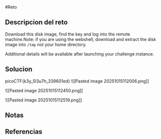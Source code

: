 #Reto 
## Descripcion del reto
Download this disk image, find the key and log into the remote machine.Note: if you are using the webshell, download and extract the disk image into `/tmp` not your home directory.

Additional details will be available after launching your challenge instance.
## Solucion
picoCTF{k3y_5l3u7h_339601ed}
![[Pasted image 20251015112006.png]]

![[Pasted image 20251015112450.png]]

![[Pasted image 20251015112519.png]]

## Notas

## Referencias
